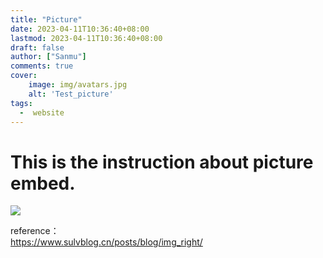 ```yaml
---
title: "Picture"
date: 2023-04-11T10:36:40+08:00
lastmod: 2023-04-11T10:36:40+08:00 
draft: false
author: ["Sanmu"] 
comments: true 
cover: 
    image: img/avatars.jpg
    alt: 'Test_picture'
tags:
  -  website           
---
```


# This is the instruction about picture embed.



![](/img/avatars.jpg)


reference：\
https://www.sulvblog.cn/posts/blog/img_right/